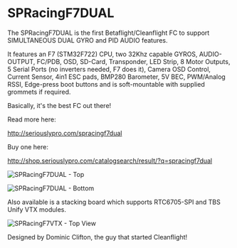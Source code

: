 # SPRacingF7DUAL

The SPRacingF7DUAL is the first Betaflight/Cleanflight FC to support SIMULTANEOUS DUAL GYRO and PID AUDIO features.

It features an F7 (STM32F722) CPU, two 32Khz capable GYROS, AUDIO-OUTPUT, FC/PDB, OSD, SD-Card, Transponder, LED Strip, 8 Motor Outputs, 5 Serial Ports (no inverters needed, F7 does it), Camera OSD Control, Current Sensor, 4in1 ESC pads, BMP280 Barometer, 5V BEC, PWM/Analog RSSI, Edge-press boot buttons and is soft-mountable with supplied grommets if required.

Basically, it's the best FC out there!

Read more here:

http://seriouslypro.com/spracingf7dual

Buy one here:

http://shop.seriouslypro.com/catalogsearch/result/?q=spracingf7dual

![SPRacingF7DUAL - Top](http://seriouslypro.com/img/spracingf7dual/product/spracingf7dual-pcb-top.jpg)

![SPRacingF7DUAL - Bottom](http://seriouslypro.com/img/spracingf7dual/product/spracingf7dual-pcb-bottom.jpg)

Also available is a stacking board which supports RTC6705-SPI and TBS Unify VTX modules.

![SPRacingF7VTX - Top View](http://seriouslypro.com/img/spracingf7dual/product/spracingf7vtx-pcb-top.jpg)

Designed by Dominic Clifton, the guy that started Cleanflight!
